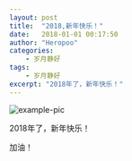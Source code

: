 ```yaml
---
layout: post
title:  "2018,新年快乐！"
date:   2018-01-01 00:17:50
author: "Heropoo"
categories: 
    - 岁月静好
tags:
    - 岁月静好
excerpt: "2018年了，新年快乐！"
---
```


![example-pic](/assets/images/20180101000832.png)

2018年了，新年快乐！

加油！

